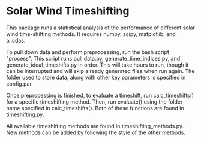 # Solar Wind Timeshifting


This package runs a statistical analysis of the performance of different solar wind time-shifting methods. It requires numpy, scipy, matplotlib, and ai.cdas. 

To pull down data and perform preprocessing, run the bash script "process". This script runs pull data.py, generate_time_indices.py, and generate_ideal_timeshifts.py in order. This will take hours to run, though it can be interrupted and will skip already generated files when run again. The folder used to store data, along with other key parameters is specified in config.par.

Once preprocessing is finished, to evaluate a timeshift, run calc_timeshifts() for a specific timeshifting method. Then, run evaluate() using the folder name specified in calc_timeshifts(). Both of these functions are found in timeshifting.py.

All available timeshifting methods are found in timeshifting_methods.py. New methods can be added by following the style of the other methods. 
